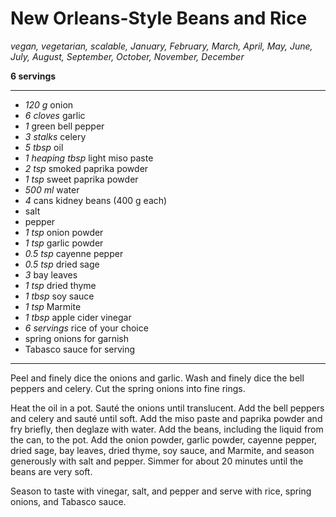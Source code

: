 # New Orleans-Style Beans and Rice

_vegan, vegetarian, scalable, January, February, March, April, May, June, July, August, September, October, November, December_

**6 servings**

---

- _120 g_ onion
- _6 cloves_ garlic
- _1_ green bell pepper
- _3 stalks_ celery
- _5 tbsp_ oil
- _1 heaping tbsp_ light miso paste
- _2 tsp_ smoked paprika powder
- _1 tsp_ sweet paprika powder
- _500 ml_ water
- _4_ cans kidney beans (400 g each)
- salt
- pepper
- _1 tsp_ onion powder
- _1 tsp_ garlic powder
- _0.5 tsp_ cayenne pepper
- _0.5 tsp_ dried sage
- _3_ bay leaves
- _1 tsp_ dried thyme
- _1 tbsp_ soy sauce
- _1 tsp_ Marmite
- _1 tbsp_ apple cider vinegar
- _6 servings_ rice of your choice
- spring onions for garnish
- Tabasco sauce for serving

---

Peel and finely dice the onions and garlic. Wash and finely dice the bell peppers and celery. Cut the spring onions into fine rings.

Heat the oil in a pot. Sauté the onions until translucent. Add the bell peppers and celery and sauté until soft. Add the miso paste and paprika powder and fry briefly, then deglaze with water. Add the beans, including the liquid from the can, to the pot. Add the onion powder, garlic powder, cayenne pepper, dried sage, bay leaves, dried thyme, soy sauce, and Marmite, and season generously with salt and pepper. Simmer for about 20 minutes until the beans are very soft.

Season to taste with vinegar, salt, and pepper and serve with rice, spring onions, and Tabasco sauce.
